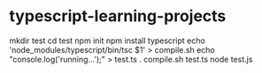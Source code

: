 # typescript-learning-projects

mkdir test
cd test
npm init
npm install typescript
echo 'node_modules/typescript/bin/tsc $1' > compile.sh
echo "console.log('running...');" > test.ts
. compile.sh test.ts
node test.js

